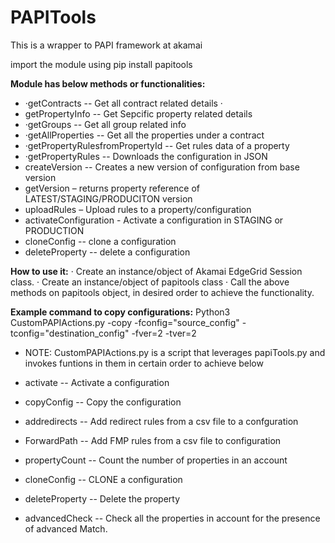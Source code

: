 # PAPITools
This is a wrapper to PAPI framework at akamai

import the module using pip install papitools
 
**Module has below methods or functionalities:**
 

 - ·getContracts  -- Get all contract related details  ·
 - getPropertyInfo -- Get Sepcific property related details 
 - ·getGroups -- Get all group related info
 -  ·getAllProperties -- Get all the properties under a contract
 - ·getPropertyRulesfromPropertyId -- Get rules data of a property
 - ·getPropertyRules  -- Downloads the configuration in JSON   
 - createVersion  -- Creates a new version of  configuration from base version
 - getVersion – returns property reference of LATEST/STAGING/PRODUCITON version
 - uploadRules – Upload rules to a property/configuration 
 - activateConfiguration  - Activate a configuration in STAGING or PRODUCTION
 - cloneConfig -- clone a configuration 
 - deleteProperty -- delete a configuration

 
**How to use it:**
· Create an instance/object of Akamai EdgeGrid Session class.
· Create an instance/object of papitools class
· Call the above methods on papitools object, in desired order to achieve the functionality.
 
 
**Example command to copy configurations:**
Python3 CustomPAPIActions.py -copy -fconfig="source_config" -tconfig="destination_config" -fver=2 -tver=2

 - NOTE: 
 CustomPAPIActions.py is a script that leverages papiTools.py
   and invokes funtions in them in certain order to achieve below
  
 - activate  -- Activate a configuration     
 - copyConfig -- Copy the configuration     
 - addredirects  -- Add redirect rules from a csv file to a confguration  
 - ForwardPath  -- Add FMP rules from a csv file to configuration   
 -  propertyCount -- Count the number of properties in an account    
 - cloneConfig -- CLONE a configuration 
 - deleteProperty  --  Delete the property     
 - advancedCheck  -- Check all the properties in account for the presence of   advanced Match.

